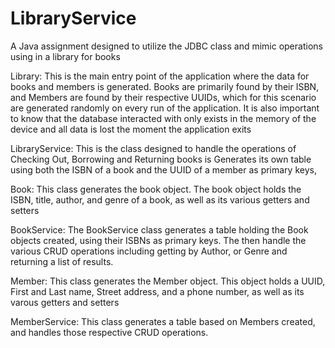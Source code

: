 # LibraryService
A Java assignment designed to utilize the JDBC class and mimic operations using in a library for books

Library: This is the main entry point of the application where the data for books and members is generated. Books are primarily found by their ISBN, and Members are found by their respective UUIDs, which for this scenario are generated randomly on every run of the application. It is also important to know that the database interacted with only exists in the memory of the device and all data is lost the moment the application exits

LibraryService: This is the class designed to handle the operations of Checking Out, Borrowing and Returning books is Generates its own table using both the ISBN of a book and the UUID of a member as primary keys,

Book: This class generates the book object. The book object holds the ISBN, title, author, and genre of a book, as well as its various getters and setters

BookService: The BookService class generates a table holding the Book objects created, using their ISBNs as primary keys. The then handle the various CRUD operations including getting by Author, or Genre and returning a list of results.

Member: This class generates the Member object. This object holds a UUID, First and Last name, Street address, and a phone number, as well as its varous getters and setters

MemberService: This class generates a table based on Members created, and handles those respective CRUD operations.
